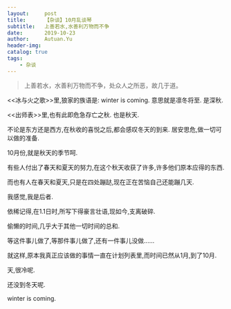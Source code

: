 ```yaml
---
layout:     post
title:      【杂谈】10月乱谈琴
subtitle:   上善若水,水善利万物而不争
date:       2019-10-23
author:     Autuan.Yu
header-img:
catalog: true
tags:
    - 杂谈
---
```


> 上善若水，水善利万物而不争，处众人之所恶，故几于道。

<<冰与火之歌>>里,狼家的族语是: winter is coming.  意思就是凛冬将至. 是深秋.  

<<出师表>>里,也有此即危急存亡之秋. 也是秋天.  

不论是东方还是西方,在秋收的喜悦之后,都会感叹冬天的到来. 居安思危,做一切可以做的准备.  

10月份,就是秋天的季节呵.  

有些人付出了春天和夏天的努力,在这个秋天收获了许多,许多他们原本应得的东西.  

而也有人在春天和夏天,只是在四处蹦跶,现在正在苦恼自己还能蹦几天.  

我感觉,我是后者.  

依稀记得,在1.1日时,所写下得豪言壮语,现如今,支离破碎.  

偷懒的时间,几乎大于其他一切时间的总和.  

等这件事儿做了,等那件事儿做了,还有一件事儿没做......  

就这样,原本我真正应该做的事情一直在计划列表里,而时间已然从1月,到了10月.  

天,很冷呢.  

还没到冬天呢.  

winter is coming.
